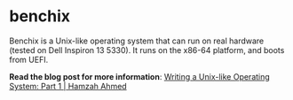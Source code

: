 # benchix

Benchix is a Unix-like operating system that can run on real hardware (tested on Dell Inspiron 13 5330).
It runs on the x86-64 platform, and boots from UEFI.

**Read the blog post for more information**: [Writing a Unix-like Operating System: Part 1 | Hamzah Ahmed](https://hamzah.syedahmed.net/posts/benchix-osdev)
